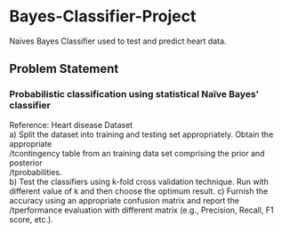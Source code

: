 # Bayes-Classifier-Project
Naives Bayes Classifier used to test and predict heart data.

## Problem Statement
### Probabilistic classification using statistical Naïve Bayes’ classifier
Reference: Heart disease Dataset</br>
a) Split the dataset into training and testing set appropriately. Obtain the appropriate</br>
/tcontingency table from an training data set comprising the prior and posterior</br>
/tprobabilities.</br>
b) Test the classifiers using k-fold cross validation technique. Run with different value
of k and then choose the optimum result.
c) Furnish the accuracy using an appropriate confusion matrix and report the</br>
/tperformance evaluation with different matrix (e.g., Precision, Recall, F1 score, etc.).</br>
